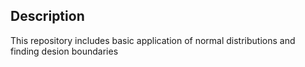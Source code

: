 ## Description
This repository includes basic application of normal distributions and finding desion boundaries
